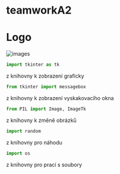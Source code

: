 # teamworkA2
# Logo
![images](https://github.com/user-attachments/assets/11fb867e-0ac2-4df2-960c-93840aac3d5c)
```python
import tkinter as tk
```
z knihovny k zobrazení graficky
```python
from tkinter import messagebox
```
z knihovny k zobrazení vyskakovacího okna
```python
from PIL import Image, ImageTk
```
z knihovny k změně obrázků
```python
import random
```
z knihovny pro náhodu 
```python
import os
```
z knihovny pro prací s soubory

